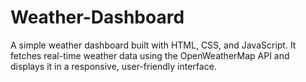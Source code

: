 # Weather-Dashboard
A simple weather dashboard built with HTML, CSS, and JavaScript. It fetches real-time weather data using the OpenWeatherMap API and displays it in a responsive, user-friendly interface.
